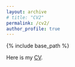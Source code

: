 ```yaml
---
layout: archive
# title: "CV2"
permalink: /cv2/
author_profile: true
---
```



{% include base_path %}

Here is my [CV](http://yanxiang-yang.github.io/files/paper5.pdf).

